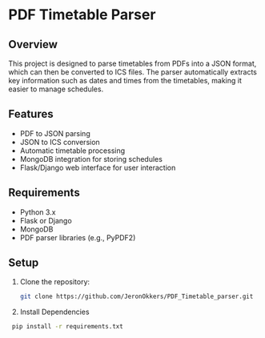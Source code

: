 # PDF Timetable Parser

## Overview

This project is designed to parse timetables from PDFs into a JSON format, which can then be converted to ICS files. The parser automatically extracts key information such as dates and times from the timetables, making it easier to manage schedules.

## Features

- PDF to JSON parsing
- JSON to ICS conversion
- Automatic timetable processing
- MongoDB integration for storing schedules
- Flask/Django web interface for user interaction

## Requirements

- Python 3.x
- Flask or Django
- MongoDB
- PDF parser libraries (e.g., PyPDF2)

## Setup

1. Clone the repository:
   ```bash
   git clone https://github.com/JeronOkkers/PDF_Timetable_parser.git
2. Install Dependencies
  ```bash
   pip install -r requirements.txt
